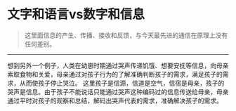 # 文字和语言vs数字和信息
> 这里面信息的产生、传播、接收和反馈，与今天最先进的通信在原理上没有任何差别。

-------
想到另外一个例子，人类在幼崽时期通过哭声传递饥饿、想要安抚等信息，向母亲索取食物和关爱，母亲通过对孩子行为的了解准确判断孩子的需求，满足孩子的需求，从而使孩子停止哭泣。
这里孩子是信源，信道是空气，信宿是母亲，孩子的哭声是信息。由于孩子不能说话只能通过哭声这种编码过的信息传送给母亲，母亲通过平时对孩子的观察和总结，解码出哭声代表的需求，准确解决孩子的需求。